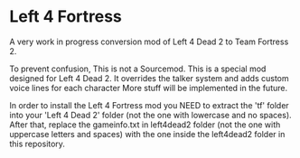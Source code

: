 # Left 4 Fortress
A very work in progress conversion mod of Left 4 Dead 2 to Team Fortress 2.

To prevent confusion, This is not a Sourcemod. This is a special mod designed for Left 4 Dead 2. It overrides the talker system and adds custom voice lines for each character 
More stuff will be implemented in the future.

In order to install the Left 4 Fortress mod you NEED to extract the 'tf' folder into your 'Left 4 Dead 2' folder (not the one with lowercase and no spaces). After that, replace the gameinfo.txt in left4dead2 folder (not the one with uppercase letters and spaces) with the one inside the left4dead2 folder in this repository.
